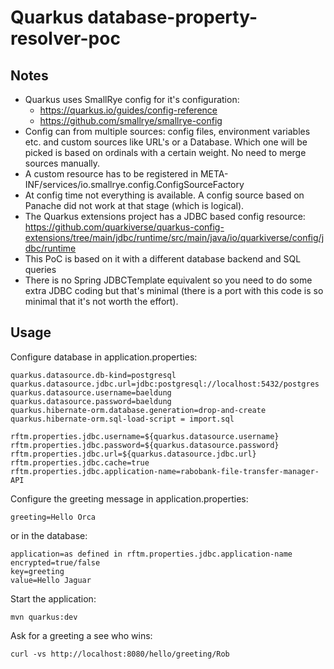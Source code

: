 # Quarkus database-property-resolver-poc

## Notes

* Quarkus uses SmallRye config for it's configuration:
  - https://quarkus.io/guides/config-reference
  - https://github.com/smallrye/smallrye-config
* Config can from multiple sources: config files, environment variables etc. and custom sources like URL's or a Database. Which one will be picked is based on ordinals with a certain weight. No need to merge sources manually.
* A custom resource has to be registered in META-INF/services/io.smallrye.config.ConfigSourceFactory
* At config time not everything is available. A config source based on Panache did not work at that stage (which is logical).
* The Quarkus extensions project has a JDBC based config resource: https://github.com/quarkiverse/quarkus-config-extensions/tree/main/jdbc/runtime/src/main/java/io/quarkiverse/config/jdbc/runtime
* This PoC is based on it with a different database backend and SQL queries
* There is no Spring JDBCTemplate equivalent so you need to do some extra JDBC coding but that's minimal (there is a port with this code is so minimal that it's not worth the effort).

## Usage

Configure database in application.properties:

```
quarkus.datasource.db-kind=postgresql
quarkus.datasource.jdbc.url=jdbc:postgresql://localhost:5432/postgres
quarkus.datasource.username=baeldung
quarkus.datasource.password=baeldung
quarkus.hibernate-orm.database.generation=drop-and-create
quarkus.hibernate-orm.sql-load-script = import.sql

rftm.properties.jdbc.username=${quarkus.datasource.username}
rftm.properties.jdbc.password=${quarkus.datasource.password}
rftm.properties.jdbc.url=${quarkus.datasource.jdbc.url}
rftm.properties.jdbc.cache=true
rftm.properties.jdbc.application-name=rabobank-file-transfer-manager-API
```
Configure the greeting message in application.properties:
```
greeting=Hello Orca
```

or in the database:

```
application=as defined in rftm.properties.jdbc.application-name
encrypted=true/false
key=greeting
value=Hello Jaguar
```

Start the application:

```
mvn quarkus:dev
```

Ask for a greeting a see who wins:

```
curl -vs http://localhost:8080/hello/greeting/Rob
```


